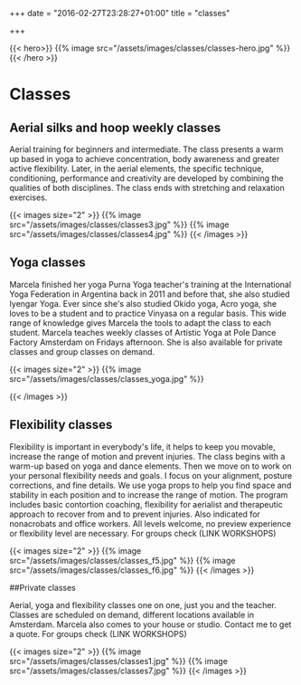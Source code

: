 +++
date = "2016-02-27T23:28:27+01:00"
title = "classes"

+++

{{< hero>}}
{{% image src="/assets/images/classes/classes-hero.jpg" %}}
{{< /hero >}}

# Classes
## Aerial silks and hoop weekly classes

Aerial training for beginners and intermediate.
The class presents a warm up based in yoga to achieve concentration, body awareness and greater active flexibility. Later, in the aerial elements, the specific technique, conditioning, performance and creativity are developed by combining the qualities of both disciplines.
The class ends with stretching and relaxation exercises.

{{< images size="2" >}}
{{% image src="/assets/images/classes/classes3.jpg" %}}
{{% image src="/assets/images/classes/classes4.jpg" %}}
{{< /images >}}

## Yoga classes

Marcela finished her yoga Purna Yoga teacher's training at the International Yoga Federation in Argentina back in 2011 and before that, she also studied Iyengar Yoga. Ever since she's also studied Okido yoga, Acro yoga, she loves to be a student and to practice Vinyasa on a regular basis.
This wide range of knowledge gives Marcela the tools to adapt the class to each student.
Marcela teaches weekly classes of Artistic Yoga at Pole Dance Factory Amsterdam on Fridays afternoon. She is also available for private classes and group classes on demand.

{{< images size="2" >}}
{{% image src="/assets/images/classes/classes_yoga.jpg" %}}

{{< /images >}}

## Flexibility classes 

Flexibility is important in everybody's life, it helps to keep you movable, increase the range of motion and prevent injuries.
The class begins with a warm-up based on yoga and dance elements. Then we move on to work on your personal flexibility needs and goals.
I focus on your alignment, posture corrections, and fine details. We use yoga props to help you find space and stability in each position and to increase the range of motion.
The program includes basic contortion coaching, flexibility for aerialist and therapeutic approach to recover from and to prevent injuries.
Also indicated for nonacrobats and office workers. All levels welcome, no preview experience or flexibility level are necessary.
For groups check (LINK WORKSHOPS)

{{< images size="2" >}}
{{% image src="/assets/images/classes/classes_f5.jpg" %}}
{{% image src="/assets/images/classes/classes_f6.jpg" %}}
{{< /images >}}

##Private classes

Aerial, yoga and flexibility classes one on one, just you and the teacher. Classes are scheduled on demand, different locations available in Amsterdam.
Marcela also comes to your house or studio. Contact me to get a quote.
For groups check (LINK WORKSHOPS)

{{< images size="2" >}}
{{% image src="/assets/images/classes/classes1.jpg" %}}
{{% image src="/assets/images/classes/classes7.jpg" %}}
{{< /images >}}
